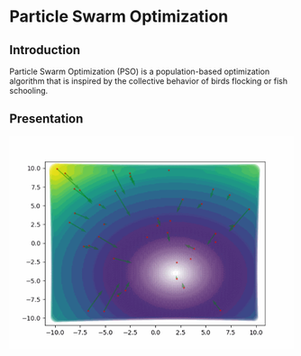 # Particle Swarm Optimization

## Introduction
Particle Swarm Optimization (PSO) is a population-based optimization algorithm that is inspired by the collective behavior of birds flocking or fish schooling.

## Presentation
![](https://github.com/marcocado/ParticleSwarmOptimization/blob/main/particle_swarm.gif)
